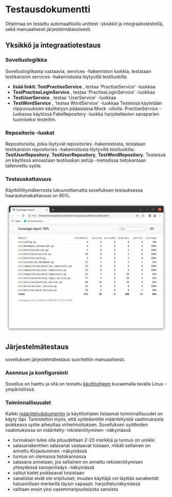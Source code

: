 # Testausdokumentti

Ohjelmaa on testattu automaattisilla unittest -yksikkö ja integraatiotesteillä, sekä manuaalisesti järjestelmätasoisesti.

## Yksikkö ja integraatiotestaus

### Sovelluslogiikka

Sovelluslogiikasta vastaavia, services -hakemiston luokkia, testataan testikansion services -hakemistosta löytyvillä testiluokilla: 
- **lisää linkit: TestPractiseService** , testaa 'PractiseService' -luokkaa
- **TestPractiseLoginService** , testaa 'PractiseLoginService' -luokkaa
- **TestUserService** , testaa 'UserService' -luokkaa
- **TestWordService** , 'testaa WordService' -luokkaa
Testeissä käytetään riippuvuuksien käsittelyyn pääasiassa Mock -olioita.
PractiseService -luokassa käytössä FakeRepository -luokka harjoiteltavien sanaparien tuomiseksi testeihin.

### Repositorio -luokat

Repositorioita, jotka löytyvät repositories -hakemistosta, testataan testikansion repositories -hakemistosta löytyvillä testiluokilla: **TestUserRepository**, **TestUserRepository**, **TestWordRepository**. Testeissä on käytössä ainoastaan testiluokan setUp -metodissa tietokantaan tallennettu syöte.

### Testauskattavuus

Käyttöliittymäkerrosta lukuunottamatta sovelluksen testauksessa haarautumakattavuus on 90%.

![](./kuvat/coverage_report.png)

## Järjestelmätestaus

sovelluksen järjestelmätestaus suoritettiin manuaalisesti.

### Asennus ja konfigurointi

Sovellus on haettu ja sitä on testattu [käyttöohjeen](./kayttoohje.md) kuvaamalla tavalla Linux -ympäristössä.

### Toiminnallisuudet

Kaikki [määrittelydokumentin](./vaatimusmaarittely.md) ja käyttöohjeen listaamat toiminnallisuudet on käyty läpi.
Tarkistettiin myös, että syötekentille määritellyistä vaatimuksista poikkeava syöte aiheuttaa virheilmoituksen.
Sovelluksen syötteiden vaatimuksissa on määritelty:
rekisteröityminen -näkymässä
- tunnuksen tulee olla pituudeltaan 2-20 merkkiä ja tunnus on uniikki
- salasanakenttien salasanat vastaavat toisiaan, mikäli sellainen on annettu
Kirjautuminen -näkymässä
- tunnus on olemassa tietokannassa
- salasana annetaan, jos sellainen on annettu rekisteröitymisen yhteydessä
sanojenlisäys -näkymässä
- valitut kielet poikkeavat toisistaan
- sanalistat eivät ole eripituiset, muuten käyttäjä voi täyttää sanakentät haluamillaan merkeillä täysin vapaasti.
harjoittelunäkymässä
- valitaan ensin yksi vasemmanpuoleisista sanoista
